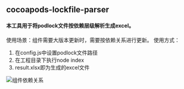 ## cocoapods-lockfile-parser
#### 本工具用于将podlock文件按依赖层级解析生成excel。
使用场景：组件需要大版本更新时，需要按依赖关系进行更新。
使用方式：
1. 在config.js中设置podlock文件路径
2. 在工程目录下执行node index
3. result.xlsx即为生成的excel文件

![组件依赖关系](https://github.com/Rong9527/cocoapods-lockfile-parser/assets/108946143/105445ce-64f8-4dca-9ae6-f61d29ef2d6b)
